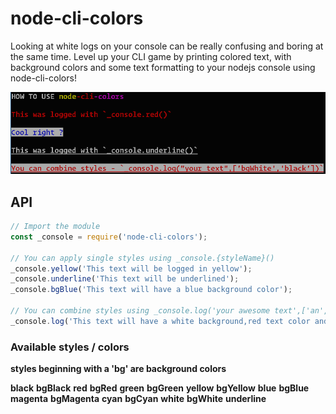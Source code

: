 # node-cli-colors

Looking at white logs on your console can be really confusing and boring at the same time.
Level up your CLI game by printing colored text, with background colors and some text formatting to your nodejs console using node-cli-colors!


![Example Logs using node-cli-colors](./node-cli-colors.png)

## API

```javascript
// Import the module
const _console = require('node-cli-colors');

// You can apply single styles using _console.{styleName}()
_console.yellow('This text will be logged in yellow');
_console.underline('This text will be underlined');
_console.bgBlue('This text will have a blue background color');

// You can combine styles using _console.log('your awesome text',['an','array','of','styles'])
_console.log('This text will have a white background,red text color and an underline',['bgWhite','red','underline']);
```

### Available styles / colors
**styles beginning with a 'bg' are background colors**

**black**
**bgBlack**
**red**
**bgRed**
**green**
**bgGreen**
**yellow**
**bgYellow**
**blue**
**bgBlue**
**magenta**
**bgMagenta**
**cyan**
**bgCyan**
**white**
**bgWhite**
**underline**


